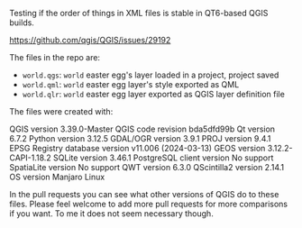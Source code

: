 Testing if the order of things in XML files is stable in QT6-based QGIS builds.

https://github.com/qgis/QGIS/issues/29192

The files in the repo are:
- `world.qgs`: `world` easter egg's layer loaded in a project, project saved
- `world.qml`: `world` easter egg layer's style exported as QML
- `world.qlr`: `world` easter egg layer exported as QGIS layer definition file

The files were created with:

QGIS version 3.39.0-Master
QGIS code revision bda5dfd99b
Qt version 6.7.2
Python version 3.12.5
GDAL/OGR version 3.9.1
PROJ version 9.4.1
EPSG Registry database version v11.006 (2024-03-13)
GEOS version 3.12.2-CAPI-1.18.2
SQLite version 3.46.1
PostgreSQL client version No support
SpatiaLite version No support
QWT version 6.3.0
QScintilla2 version 2.14.1
OS version Manjaro Linux

In the pull requests you can see what other versions of QGIS do to these files. Please feel welcome to add more pull requests for more comparisons if you want. To me it does not seem necessary though.
